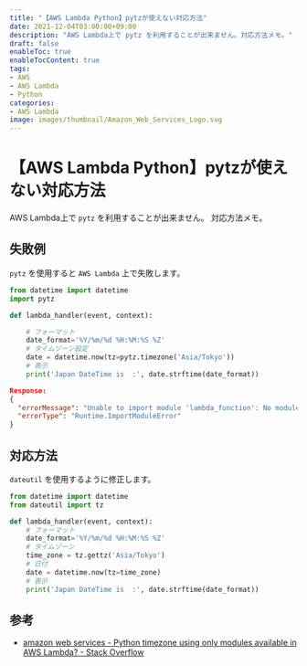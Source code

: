 ```yaml
---
title: "【AWS Lambda Python】pytzが使えない対応方法"
date: 2021-12-04T03:00:00+09:00
description: "AWS Lambda上で pytz を利用することが出来ません。対応方法メモ。"
draft: false
enableToc: true
enableTocContent: true
tags: 
- AWS
- AWS Lambda
- Python
categories: 
- AWS Lambda
image: images/thumbnail/Amazon_Web_Services_Logo.svg
---
```


# 【AWS Lambda Python】pytzが使えない対応方法
AWS Lambda上で `pytz` を利用することが出来ません。
対応方法メモ。

## 失敗例
`pytz` を使用すると `AWS Lambda` 上で失敗します。
```python
from datetime import datetime
import pytz

def lambda_handler(event, context):

    # フォーマット
    date_format='%Y/%m/%d %H:%M:%S %Z'
    # タイムゾーン設定
    date = datetime.now(tz=pytz.timezone('Asia/Tokyo'))
    # 表示
    print('Japan DateTime is  :', date.strftime(date_format))
```

```json
Response:
{
  "errorMessage": "Unable to import module 'lambda_function': No module named 'pytz'",
  "errorType": "Runtime.ImportModuleError"
}
```

## 対応方法
`dateutil` を使用するように修正します。
```python
from datetime import datetime
from dateutil import tz

def lambda_handler(event, context):
    # フォーマット
    date_format='%Y/%m/%d %H:%M:%S %Z'
    # タイムゾーン
    time_zone = tz.gettz('Asia/Tokyo')
    # 日付
    date = datetime.now(tz=time_zone)
    # 表示
    print('Japan DateTime is  :', date.strftime(date_format))
```

## 参考
* <a href="https://stackoverflow.com/questions/55212012/python-timezone-using-only-modules-available-in-aws-lambda" target="_blank" rel="nofollow noopener">amazon web services - Python timezone using only modules available in AWS Lambda? - Stack Overflow</a>
